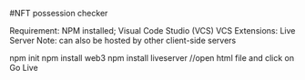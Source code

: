 #NFT possession checker

Requirement: NPM installed; Visual Code Studio (VCS)
VCS Extensions: Live Server
Note: can also be hosted by other client-side servers

npm init
npm install web3
npm install liveserver
//open html file and click on Go Live
